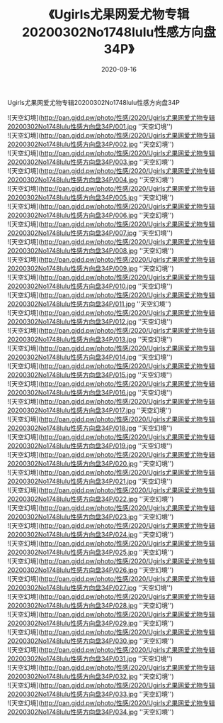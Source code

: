 ﻿---
layout: post
title:  《Ugirls尤果网爱尤物专辑20200302No1748lulu性感方向盘34P》
date:   2020-09-16
img: http://pan.gjdd.pw/photo/性感/2020/Ugirls尤果网爱尤物专辑20200302No1748lulu性感方向盘34P/000.jpg
categories: [美女, 性感, 泳衣]
---

Ugirls尤果网爱尤物专辑20200302No1748lulu性感方向盘34P



![天空幻境](http://pan.gjdd.pw/photo/性感/2020/Ugirls尤果网爱尤物专辑20200302No1748lulu性感方向盘34P/001.jpg ''天空幻境'') <br>
![天空幻境](http://pan.gjdd.pw/photo/性感/2020/Ugirls尤果网爱尤物专辑20200302No1748lulu性感方向盘34P/002.jpg ''天空幻境'') <br>
![天空幻境](http://pan.gjdd.pw/photo/性感/2020/Ugirls尤果网爱尤物专辑20200302No1748lulu性感方向盘34P/003.jpg ''天空幻境'') <br>
![天空幻境](http://pan.gjdd.pw/photo/性感/2020/Ugirls尤果网爱尤物专辑20200302No1748lulu性感方向盘34P/004.jpg ''天空幻境'') <br>
![天空幻境](http://pan.gjdd.pw/photo/性感/2020/Ugirls尤果网爱尤物专辑20200302No1748lulu性感方向盘34P/005.jpg ''天空幻境'') <br>
![天空幻境](http://pan.gjdd.pw/photo/性感/2020/Ugirls尤果网爱尤物专辑20200302No1748lulu性感方向盘34P/006.jpg ''天空幻境'') <br>
![天空幻境](http://pan.gjdd.pw/photo/性感/2020/Ugirls尤果网爱尤物专辑20200302No1748lulu性感方向盘34P/007.jpg ''天空幻境'') <br>
![天空幻境](http://pan.gjdd.pw/photo/性感/2020/Ugirls尤果网爱尤物专辑20200302No1748lulu性感方向盘34P/008.jpg ''天空幻境'') <br>
![天空幻境](http://pan.gjdd.pw/photo/性感/2020/Ugirls尤果网爱尤物专辑20200302No1748lulu性感方向盘34P/009.jpg ''天空幻境'') <br>
![天空幻境](http://pan.gjdd.pw/photo/性感/2020/Ugirls尤果网爱尤物专辑20200302No1748lulu性感方向盘34P/010.jpg ''天空幻境'') <br>
![天空幻境](http://pan.gjdd.pw/photo/性感/2020/Ugirls尤果网爱尤物专辑20200302No1748lulu性感方向盘34P/011.jpg ''天空幻境'') <br>
![天空幻境](http://pan.gjdd.pw/photo/性感/2020/Ugirls尤果网爱尤物专辑20200302No1748lulu性感方向盘34P/012.jpg ''天空幻境'') <br>
![天空幻境](http://pan.gjdd.pw/photo/性感/2020/Ugirls尤果网爱尤物专辑20200302No1748lulu性感方向盘34P/013.jpg ''天空幻境'') <br>
![天空幻境](http://pan.gjdd.pw/photo/性感/2020/Ugirls尤果网爱尤物专辑20200302No1748lulu性感方向盘34P/014.jpg ''天空幻境'') <br>
![天空幻境](http://pan.gjdd.pw/photo/性感/2020/Ugirls尤果网爱尤物专辑20200302No1748lulu性感方向盘34P/015.jpg ''天空幻境'') <br>
![天空幻境](http://pan.gjdd.pw/photo/性感/2020/Ugirls尤果网爱尤物专辑20200302No1748lulu性感方向盘34P/016.jpg ''天空幻境'') <br>
![天空幻境](http://pan.gjdd.pw/photo/性感/2020/Ugirls尤果网爱尤物专辑20200302No1748lulu性感方向盘34P/017.jpg ''天空幻境'') <br>
![天空幻境](http://pan.gjdd.pw/photo/性感/2020/Ugirls尤果网爱尤物专辑20200302No1748lulu性感方向盘34P/018.jpg ''天空幻境'') <br>
![天空幻境](http://pan.gjdd.pw/photo/性感/2020/Ugirls尤果网爱尤物专辑20200302No1748lulu性感方向盘34P/019.jpg ''天空幻境'') <br>
![天空幻境](http://pan.gjdd.pw/photo/性感/2020/Ugirls尤果网爱尤物专辑20200302No1748lulu性感方向盘34P/020.jpg ''天空幻境'') <br>
![天空幻境](http://pan.gjdd.pw/photo/性感/2020/Ugirls尤果网爱尤物专辑20200302No1748lulu性感方向盘34P/021.jpg ''天空幻境'') <br>
![天空幻境](http://pan.gjdd.pw/photo/性感/2020/Ugirls尤果网爱尤物专辑20200302No1748lulu性感方向盘34P/022.jpg ''天空幻境'') <br>
![天空幻境](http://pan.gjdd.pw/photo/性感/2020/Ugirls尤果网爱尤物专辑20200302No1748lulu性感方向盘34P/023.jpg ''天空幻境'') <br>
![天空幻境](http://pan.gjdd.pw/photo/性感/2020/Ugirls尤果网爱尤物专辑20200302No1748lulu性感方向盘34P/024.jpg ''天空幻境'') <br>
![天空幻境](http://pan.gjdd.pw/photo/性感/2020/Ugirls尤果网爱尤物专辑20200302No1748lulu性感方向盘34P/025.jpg ''天空幻境'') <br>
![天空幻境](http://pan.gjdd.pw/photo/性感/2020/Ugirls尤果网爱尤物专辑20200302No1748lulu性感方向盘34P/026.jpg ''天空幻境'') <br>
![天空幻境](http://pan.gjdd.pw/photo/性感/2020/Ugirls尤果网爱尤物专辑20200302No1748lulu性感方向盘34P/027.jpg ''天空幻境'') <br>
![天空幻境](http://pan.gjdd.pw/photo/性感/2020/Ugirls尤果网爱尤物专辑20200302No1748lulu性感方向盘34P/028.jpg ''天空幻境'') <br>
![天空幻境](http://pan.gjdd.pw/photo/性感/2020/Ugirls尤果网爱尤物专辑20200302No1748lulu性感方向盘34P/029.jpg ''天空幻境'') <br>
![天空幻境](http://pan.gjdd.pw/photo/性感/2020/Ugirls尤果网爱尤物专辑20200302No1748lulu性感方向盘34P/030.jpg ''天空幻境'') <br>
![天空幻境](http://pan.gjdd.pw/photo/性感/2020/Ugirls尤果网爱尤物专辑20200302No1748lulu性感方向盘34P/031.jpg ''天空幻境'') <br>
![天空幻境](http://pan.gjdd.pw/photo/性感/2020/Ugirls尤果网爱尤物专辑20200302No1748lulu性感方向盘34P/032.jpg ''天空幻境'') <br>
![天空幻境](http://pan.gjdd.pw/photo/性感/2020/Ugirls尤果网爱尤物专辑20200302No1748lulu性感方向盘34P/033.jpg ''天空幻境'') <br>
![天空幻境](http://pan.gjdd.pw/photo/性感/2020/Ugirls尤果网爱尤物专辑20200302No1748lulu性感方向盘34P/034.jpg ''天空幻境'') <br>